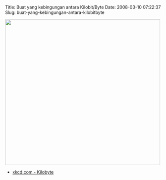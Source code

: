 Title: Buat yang kebingungan antara Kilobit/Byte
Date: 2008-03-10 07:22:37
Slug: buat-yang-kebingungan-antara-kilobitbyte

<img src="http://imgs.xkcd.com/comics/kilobyte.png" width="500px" height="470px" />

- [xkcd.com - Kilobyte](http://xkcd.com/394/)